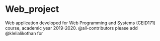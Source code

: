 # Web_project

Web application developed for Web Programming and Systems (CEID171) course, academic year 2019-2020.
@all-contributors please add @klelialikothan for <contributions>

